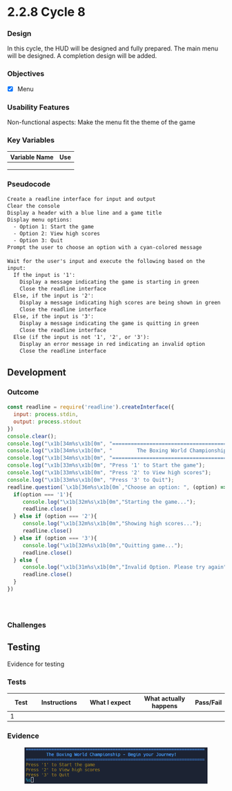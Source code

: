 # 2.2.8 Cycle 8

### Design

In this cycle, the HUD will be designed and fully prepared. The main menu will be designed. A completion design will be added.

### Objectives

* [x] Menu

### Usability Features

Non-functional aspects: Make the menu fit the theme of the game

### Key Variables

| Variable Name | Use |
| ------------- | --- |
|               |     |
|               |     |
|               |     |

### Pseudocode

```
Create a readline interface for input and output
Clear the console
Display a header with a blue line and a game title
Display menu options:
  - Option 1: Start the game
  - Option 2: View high scores
  - Option 3: Quit
Prompt the user to choose an option with a cyan-colored message

Wait for the user's input and execute the following based on the input:
  If the input is '1':
    Display a message indicating the game is starting in green
    Close the readline interface
  Else, if the input is '2':
    Display a message indicating high scores are being shown in green
    Close the readline interface
  Else, if the input is '3':
    Display a message indicating the game is quitting in green
    Close the readline interface
  Else (if the input is not '1', '2', or '3'):
    Display an error message in red indicating an invalid option
    Close the readline interface
```

## Development

### Outcome



```javascript
const readline = require('readline').createInterface({
  input: process.stdin,
  output: process.stdout
})
console.clear();
console.log("\x1b[34m%s\x1b[0m", "======================================================================");
console.log("\x1b[34m%s\x1b[0m", "        The Boxing World Championship - Begin your Journey!");
console.log("\x1b[34m%s\x1b[0m", "======================================================================");
console.log("\x1b[33m%s\x1b[0m", "Press '1' to Start the game");
console.log("\x1b[33m%s\x1b[0m", "Press '2' to View high scores");
console.log("\x1b[33m%s\x1b[0m", "Press '3' to Quit");
readline.question(`\x1b[36m%s\x1b[0m`,"Choose an option: ", (option) => {
  if(option === '1'){
     console.log("\x1b[32m%s\x1b[0m","Starting the game...");
     readline.close()
  } else if (option === '2'){
     console.log("\x1b[32m%s\x1b[0m","Showing high scores...");
     readline.close()
  } else if (option === '3'){
     console.log("\x1b[32m%s\x1b[0m","Quitting game...");
     readline.close()
  } else {
     console.log("\x1b[31m%s\x1b[0m","Invalid Option. Please try again");
     readline.close()
  }
})
```



```javascript
```



```javascript
```



```javascript
```

### Challenges



## Testing

Evidence for testing

### Tests

<table><thead><tr><th width="87">Test</th><th width="127">Instructions</th><th width="223">What I expect</th><th width="208">What actually happens</th><th>Pass/Fail</th></tr></thead><tbody><tr><td>1</td><td></td><td></td><td></td><td></td></tr></tbody></table>

### Evidence

<figure><img src="../.gitbook/assets/image (18).png" alt=""><figcaption></figcaption></figure>
